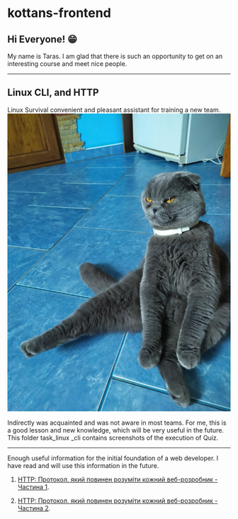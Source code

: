 # kottans-frontend

## Hi Everyone! 😁
My name is Taras. I am glad that there is such an opportunity to get on an interesting course and meet nice people.

---
## Linux CLI, and HTTP
Linux Survival convenient and pleasant assistant for training a new team.
![Strong cat](/assets/image/task_linux_cli/strong_cat.jpg)

Indirectly was acquainted and was not aware in most teams. For me, this is a good lesson and new knowledge, which will be very useful in the future.
This folder task_linux _cli contains screenshots of the execution of Quiz.

---
Enough useful information for the initial foundation of a web developer. I have read and will use this information in the future.

1. [HTTP: Протокол, який повинен розуміти кожний веб-розробник - Частина 1](https://code.tutsplus.com/uk/tutorials/http-the-protocol-every-web-developer-must-know-part-1--net-31177).

2. [HTTP: Протокол, який повинен розуміти кожний веб-розробник - Частина 2](https://code.tutsplus.com/uk/tutorials/http-the-protocol-every-web-developer-must-know-part-2--net-31155).
